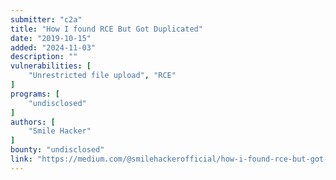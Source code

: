 ```yaml
---
submitter: "c2a"
title: "How I found RCE But Got Duplicated"
date: "2019-10-15"
added: "2024-11-03"
description: ""
vulnerabilities: [
    "Unrestricted file upload", "RCE"
]
programs: [
    "undisclosed"
]
authors: [
    "Smile Hacker"
]
bounty: "undisclosed"
link: "https://medium.com/@smilehackerofficial/how-i-found-rce-but-got-duplicated-ea7b8b010990"
---
```




